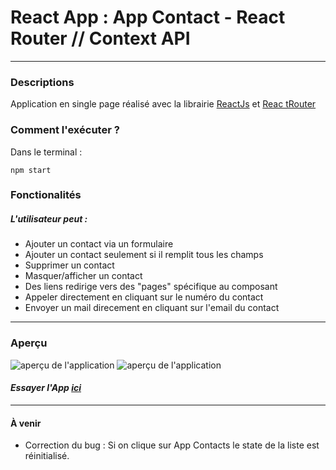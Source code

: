 # React App : App Contact - React Router // Context API
***
### Descriptions
Application en single page réalisé avec la librairie [ReactJs](https://reactjs.org/) et [Reac tRouter](https://reacttraining.com/react-router/web/guides/quick-start)
### Comment l'exécuter ?
Dans le terminal :
```terminal
npm start
```
### Fonctionalités
##### L'utilisateur peut :
* Ajouter un contact via un formulaire
* Ajouter un contact seulement si il remplit tous les champs
* Supprimer un contact
* Masquer/afficher un contact
* Des liens redirige vers des "pages" spécifique au composant
* Appeler directement en cliquant sur le numéro du contact
* Envoyer un mail direcement en cliquant sur l'email du contact


***
### Aperçu
![aperçu de l'application](https://i.gyazo.com/8119762addefee50dc7713b63e1ed990.png)
![aperçu de l'application](https://i.gyazo.com/206670be364fa32dc2534d23874a2764.png)



#### *Essayer l'App [ici](https://brave-ride-da12f3.netlify.com/)*

***
#### À venir
* Correction du bug : Si on clique sur App Contacts le state de la liste est réinitialisé.
